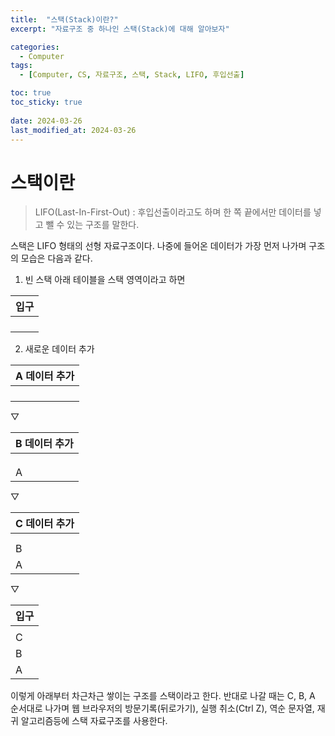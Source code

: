 ```yaml
---
title:  "스택(Stack)이란?"
excerpt: "자료구조 중 하나인 스택(Stack)에 대해 알아보자"

categories:
  - Computer
tags:
  - [Computer, CS, 자료구조, 스택, Stack, LIFO, 후입선출]

toc: true
toc_sticky: true
 
date: 2024-03-26
last_modified_at: 2024-03-26
---
```


# 스택이란

> LIFO(Last-In-First-Out) : 후입선출이라고도 하며 한 쪽 끝에서만 데이터를 넣고 뺄 수 있는 구조를 말한다.

스택은 LIFO 형태의 선형 자료구조이다. 나중에 들어온 데이터가 가장 먼저 나가며 구조의 모습은 다음과 같다.

1. 빈 스택
아래 테이블을 스택 영역이라고 하면

|입구|
|-|
||
||
||
||

2. 새로운 데이터 추가

|A 데이터 추가|
|-|
||
||
||
||

▽

|B 데이터 추가|
|-|
||
||
||
|A|

▽

|C 데이터 추가|
|-|
||
||
|B|
|A|

▽

|입구|
|-|
||
|C|
|B|
|A|

이렇게 아래부터 차근차근 쌓이는 구조를 스택이라고 한다. 반대로 나갈 때는 C, B, A 순서대로 나가며 웹 브라우저의 방문기록(뒤로가기), 실행 취소(Ctrl Z), 역순 문자열, 재귀 알고리즘등에 스택 자료구조를 사용한다.
